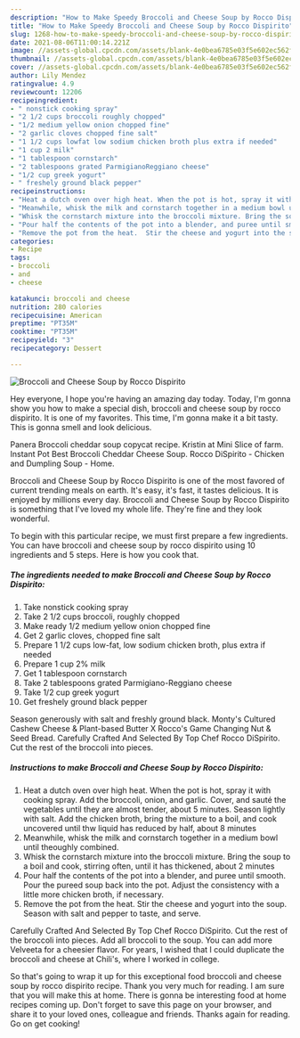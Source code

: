 ```yaml
---
description: "How to Make Speedy Broccoli and Cheese Soup by Rocco Dispirito"
title: "How to Make Speedy Broccoli and Cheese Soup by Rocco Dispirito"
slug: 1268-how-to-make-speedy-broccoli-and-cheese-soup-by-rocco-dispirito
date: 2021-08-06T11:00:14.221Z
image: //assets-global.cpcdn.com/assets/blank-4e0bea6785e03f5e602ec562f230caae08da540cada707380b4fe1bbebba43da.png
thumbnail: //assets-global.cpcdn.com/assets/blank-4e0bea6785e03f5e602ec562f230caae08da540cada707380b4fe1bbebba43da.png
cover: //assets-global.cpcdn.com/assets/blank-4e0bea6785e03f5e602ec562f230caae08da540cada707380b4fe1bbebba43da.png
author: Lily Mendez
ratingvalue: 4.9
reviewcount: 12206
recipeingredient:
- " nonstick cooking spray"
- "2 1/2 cups broccoli roughly chopped"
- "1/2 medium yellow onion chopped fine"
- "2 garlic cloves chopped fine salt"
- "1 1/2 cups lowfat low sodium chicken broth plus extra if needed"
- "1 cup 2 milk"
- "1 tablespoon cornstarch"
- "2 tablespoons grated ParmigianoReggiano cheese"
- "1/2 cup greek yogurt"
- " freshely ground black pepper"
recipeinstructions:
- "Heat a dutch oven over high heat. When the pot is hot, spray it with cooking spray. Add the broccoli, onion, and garlic. Cover, and sauté the vegetables until they are almost tender, about 5 minutes. Season lightly with salt. Add the chicken broth, bring the mixture to a boil, and cook uncovered until thw liquid has reduced by half, about 8 minutes"
- "Meanwhile, whisk the milk and cornstarch together in a medium bowl until theoughly combined."
- "Whisk the cornstarch mixture into the broccoli mixture. Bring the soup to a boil and cook, stirring often, until it has thickened, about 2 minutes"
- "Pour half the contents of the pot into a blender, and puree until smooth.  Pour the pureed soup back into the pot. Adjust the consistency with a little more chicken broth,  if necessary."
- "Remove the pot from the heat.  Stir the cheese and yogurt into the soup.  Season with salt and pepper to taste,  and serve."
categories:
- Recipe
tags:
- broccoli
- and
- cheese

katakunci: broccoli and cheese 
nutrition: 280 calories
recipecuisine: American
preptime: "PT35M"
cooktime: "PT35M"
recipeyield: "3"
recipecategory: Dessert

---
```



![Broccoli and Cheese Soup by Rocco Dispirito](//assets-global.cpcdn.com/assets/blank-4e0bea6785e03f5e602ec562f230caae08da540cada707380b4fe1bbebba43da.png)

Hey everyone, I hope you're having an amazing day today. Today, I'm gonna show you how to make a special dish, broccoli and cheese soup by rocco dispirito. It is one of my favorites. This time, I'm gonna make it a bit tasty. This is gonna smell and look delicious.

Panera Broccoli cheddar soup copycat recipe. Kristin at Mini Slice of farm. Instant Pot Best Broccoli Cheddar Cheese Soup. Rocco DiSpirito - Chicken and Dumpling Soup - Home.

Broccoli and Cheese Soup by Rocco Dispirito is one of the most favored of current trending meals on earth. It's easy, it's fast, it tastes delicious. It is enjoyed by millions every day. Broccoli and Cheese Soup by Rocco Dispirito is something that I've loved my whole life. They're fine and they look wonderful.


To begin with this particular recipe, we must first prepare a few ingredients. You can have broccoli and cheese soup by rocco dispirito using 10 ingredients and 5 steps. Here is how you cook that.

<!--inarticleads1-->

##### The ingredients needed to make Broccoli and Cheese Soup by Rocco Dispirito:

1. Take  nonstick cooking spray
1. Take 2 1/2 cups broccoli, roughly chopped
1. Make ready 1/2 medium yellow onion chopped fine
1. Get 2 garlic cloves, chopped fine salt
1. Prepare 1 1/2 cups low-fat, low sodium chicken broth, plus extra if needed
1. Prepare 1 cup 2% milk
1. Get 1 tablespoon cornstarch
1. Take 2 tablespoons grated Parmigiano-Reggiano cheese
1. Take 1/2 cup greek yogurt
1. Get  freshely ground black pepper


Season generously with salt and freshly ground black. Monty&#39;s Cultured Cashew Cheese &amp; Plant-based Butter X Rocco&#39;s Game Changing Nut &amp; Seed Bread. Carefully Crafted And Selected By Top Chef Rocco DiSpirito. Cut the rest of the broccoli into pieces. 

<!--inarticleads2-->

##### Instructions to make Broccoli and Cheese Soup by Rocco Dispirito:

1. Heat a dutch oven over high heat. When the pot is hot, spray it with cooking spray. Add the broccoli, onion, and garlic. Cover, and sauté the vegetables until they are almost tender, about 5 minutes. Season lightly with salt. Add the chicken broth, bring the mixture to a boil, and cook uncovered until thw liquid has reduced by half, about 8 minutes
1. Meanwhile, whisk the milk and cornstarch together in a medium bowl until theoughly combined.
1. Whisk the cornstarch mixture into the broccoli mixture. Bring the soup to a boil and cook, stirring often, until it has thickened, about 2 minutes
1. Pour half the contents of the pot into a blender, and puree until smooth.  Pour the pureed soup back into the pot. Adjust the consistency with a little more chicken broth,  if necessary.
1. Remove the pot from the heat.  Stir the cheese and yogurt into the soup.  Season with salt and pepper to taste,  and serve.


Carefully Crafted And Selected By Top Chef Rocco DiSpirito. Cut the rest of the broccoli into pieces. Add all broccoli to the soup. You can add more Velveeta for a cheesier flavor. For years, I wished that I could duplicate the broccoli and cheese at Chili&#39;s, where I worked in college. 

So that's going to wrap it up for this exceptional food broccoli and cheese soup by rocco dispirito recipe. Thank you very much for reading. I am sure that you will make this at home. There is gonna be interesting food at home recipes coming up. Don't forget to save this page on your browser, and share it to your loved ones, colleague and friends. Thanks again for reading. Go on get cooking!
